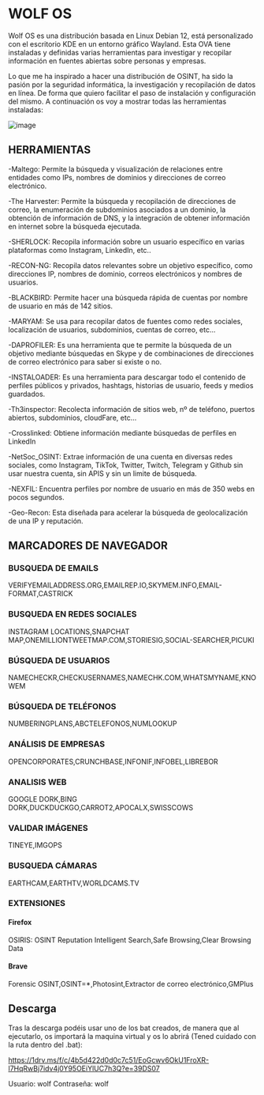 <h1>WOLF OS</h1>

Wolf OS es una distribución basada en Linux Debian 12, está personalizado con el escritorio KDE en un entorno gráfico Wayland. Esta OVA tiene instaladas y definidas varias herramientas para investigar y recopilar información en fuentes abiertas sobre personas y empresas.

Lo que me ha inspirado a hacer una distribución de OSINT, ha sido la pasión por la seguridad informática, la investigación y recopilación de datos en línea. De forma que quiero facilitar el paso de instalación y configuración del mismo. A continuación os voy a mostrar todas las herramientas instaladas:

![image](https://github.com/WolfOS23/WolfOS/assets/164653628/ac3273eb-895c-4f51-a875-97ebee0c468c)

<h2>HERRAMIENTAS</h2>
-Maltego: Permite la búsqueda y visualización de relaciones entre entidades como IPs, nombres de dominios y direcciones de correo electrónico.

-The Harvester: Permite la búsqueda y recopilación de direcciones de correo, la enumeración de subdominios asociados a un dominio, la obtención de información de DNS, y la integración de obtener información en internet sobre la búsqueda ejecutada.

-SHERLOCK: Recopila información sobre un usuario específico en varias plataformas como Instagram, LinkedIn, etc..

-RECON-NG: Recopila datos relevantes sobre un objetivo específico, como direcciones IP, nombres de dominio, correos electrónicos y nombres de usuarios.

-BLACKBIRD: Permite hacer una búsqueda rápida de cuentas por nombre de usuario en más de 142 sitios.

-MARYAM: Se usa para recopilar datos de fuentes como redes sociales, localización de usuarios, subdominios, cuentas de correo, etc... 

-DAPROFILER: Es una herramienta que te permite la búsqueda de un objetivo mediante búsquedas en Skype y de combinaciones de direcciones de correo electrónico para saber si existe o no.

-INSTALOADER: Es una herramienta para descargar todo el contenido de perfiles públicos y privados, hashtags, historias de usuario, feeds y medios guardados.

-Th3inspector: Recolecta información de sitios web, nº de teléfono, puertos abiertos, subdominios, cloudFare, etc…

-Crosslinked: Obtiene información mediante búsquedas de perfiles en LinkedIn

-NetSoc_OSINT: Extrae información de una cuenta en diversas redes sociales, como Instagram, TikTok, Twitter, Twitch, Telegram y Github sin usar nuestra cuenta, sin APIS y sin un limite de búsqueda.

-NEXFIL: Encuentra perfiles por nombre de usuario en más de 350 webs en pocos segundos.

-Geo-Recon: Esta diseñada para acelerar la búsqueda de geolocalización de una IP y reputación.

<h2>MARCADORES DE NAVEGADOR</h2>

<h3>BUSQUEDA DE EMAILS</h3>
VERIFYEMAILADDRESS.ORG,EMAILREP.IO,SKYMEM.INFO,EMAIL-FORMAT,CASTRICK

<h3>BUSQUEDA EN REDES SOCIALES</h3>
INSTAGRAM LOCATIONS,SNAPCHAT MAP,ONEMILLIONTWEETMAP.COM,STORIESIG,SOCIAL-SEARCHER,PICUKI

<h3>BÚSQUEDA DE USUARIOS</h3>
NAMECHECKR,CHECKUSERNAMES,NAMECHK.COM,WHATSMYNAME,KNOWEM

<h3>BÚSQUEDA DE TELÉFONOS</h3>
NUMBERINGPLANS,ABCTELEFONOS,NUMLOOKUP

<h3>ANÁLISIS DE EMPRESAS</h3>
OPENCORPORATES,CRUNCHBASE,INFONIF,INFOBEL,LIBREBOR

<h3>ANALISIS WEB</h3>
GOOGLE DORK,BING DORK,DUCKDUCKGO,CARROT2,APOCALX,SWISSCOWS

<h3>VALIDAR IMÁGENES</h3>
TINEYE,IMGOPS

<h3>BUSQUEDA CÁMARAS</h3>
EARTHCAM,EARTHTV,WORLDCAMS.TV

<h3>EXTENSIONES</h3>
<h4>Firefox</h4>
OSIRIS: OSINT Reputation Intelligent Search,Safe Browsing,Clear Browsing Data
<h4>Brave</h4>
Forensic OSINT,OSINT=*,Photosint,Extractor de correo electrónico,GMPlus

<h2>Descarga</h2>
Tras la descarga podéis usar uno de los bat creados, de manera que al ejecutarlo, os importará la maquina virtual y os lo abrirá (Tened cuidado con la ruta dentro del .bat):

https://1drv.ms/f/c/4b5d422d0d0c7c51/EoGcwv6OkU1FroXR-l7HqRwBj7idv4j0Y95OEiYlUC7h3Q?e=39DS07

Usuario: wolf
Contraseña: wolf

